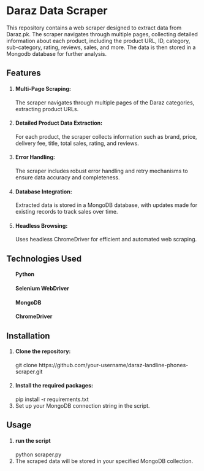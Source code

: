 <h1>Daraz Data Scraper</h1>
This repository contains a web scraper designed to extract data from Daraz.pk. The scraper navigates through multiple pages, collecting detailed information about each product, including the product URL, ID, category, sub-category, rating, reviews, sales, and more. The data is then stored in a Mongodb database for further analysis.
<h2>Features</h2>
<ol>
  <li><h4>Multi-Page Scraping:</h4> The scraper navigates through multiple pages of the Daraz categories, extracting product URLs.</li>
  <li><h4>Detailed Product Data Extraction:</h4> For each product, the scraper collects information such as brand, price, delivery fee, title, total sales, rating, and reviews.</li>
  <li><h4>Error Handling:</h4> The scraper includes robust error handling and retry mechanisms to ensure data accuracy and completeness.</li>
  <li><h4>Database Integration:</h4> Extracted data is stored in a MongoDB database, with updates made for existing records to track sales over time.</li>
  <li><h4>Headless Browsing:</h4> Uses headless ChromeDriver for efficient and automated web scraping.</li>
</ol>
<h2>Technologies Used</h2>
<ol>
  <h4>Python</h4>
  <h4>Selenium WebDriver</h4>
  <h4>MongoDB</h4>
  <h4>ChromeDriver</h4>
</ol>
<h2>Installation</h2>
<ol>
  <li><h4>Clone the repository:</h4> git clone https://github.com/your-username/daraz-landline-phones-scraper.git
</li>
  <li>
    <h4>Install the required packages:</h4> pip install -r requirements.txt
  </li>
  <li>
    Set up your MongoDB connection string in the script.
  </li>
</ol>
<h2>Usage
</h2>
<ol>
  <li><h4>run the script</h4> python scraper.py</li>
  <li>The scraped data will be stored in your specified MongoDB collection.</li>
</ol>

</p>


